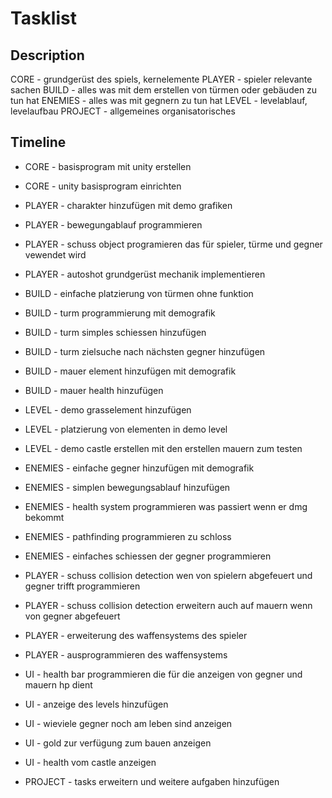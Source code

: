 # Tasklist

## Description
CORE - grundgerüst des spiels, kernelemente
PLAYER - spieler relevante sachen
BUILD - alles was mit dem erstellen von türmen oder gebäuden zu tun hat
ENEMIES - alles was mit gegnern zu tun hat
LEVEL - levelablauf, levelaufbau
PROJECT - allgemeines organisatorisches

## Timeline
- CORE - basisprogram mit unity erstellen
- CORE - unity basisprogram einrichten
- PLAYER - charakter hinzufügen mit demo grafiken
- PLAYER - bewegungablauf programmieren
- PLAYER - schuss object programieren das für spieler, türme und gegner vewendet wird 
- PLAYER - autoshot grundgerüst mechanik implementieren
- BUILD - einfache platzierung von türmen ohne funktion
- BUILD - turm programmierung mit demografik
- BUILD - turm simples schiessen hinzufügen
- BUILD - turm zielsuche nach nächsten gegner hinzufügen
- BUILD - mauer element hinzufügen mit demografik
- BUILD - mauer health hinzufügen
- LEVEL - demo grasselement hinzufügen
- LEVEL - platzierung von elementen in demo level
- LEVEL - demo castle erstellen mit den erstellen mauern zum testen
- ENEMIES - einfache gegner hinzufügen mit demografik
- ENEMIES - simplen bewegungsablauf hinzufügen
- ENEMIES - health system programmieren was passiert wenn er dmg bekommt
- ENEMIES - pathfinding programmieren zu schloss
- ENEMIES - einfaches schiessen der gegner programmieren
- PLAYER - schuss collision detection wen von spielern abgefeuert und gegner trifft programmieren
- PLAYER - schuss collision detection erweitern auch auf mauern wenn von gegner abgefeuert
- PLAYER - erweiterung des waffensystems des spieler
- PLAYER - ausprogrammieren des waffensystems
- UI - health bar programmieren die für die anzeigen von gegner und mauern hp dient
- UI - anzeige des levels hinzufügen
- UI - wieviele gegner noch am leben sind anzeigen
- UI - gold zur verfügung zum bauen anzeigen
- UI - health vom castle anzeigen

- PROJECT - tasks erweitern und weitere aufgaben hinzufügen




